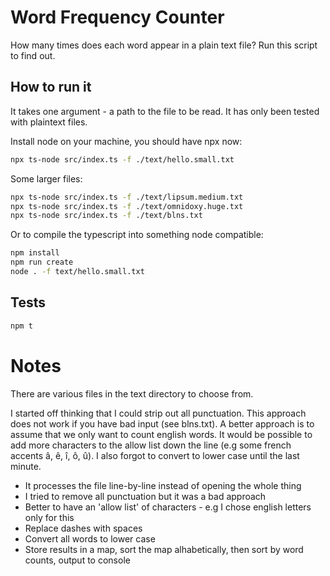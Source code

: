 # Word Frequency Counter

How many times does each word appear in a plain text file? Run this script to find out.

## How to run it

It takes one argument - a path to the file to be read. It has only been tested with plaintext files.

Install node on your machine, you should have npx now:

```bash
npx ts-node src/index.ts -f ./text/hello.small.txt
```

Some larger files:

```bash
npx ts-node src/index.ts -f ./text/lipsum.medium.txt
npx ts-node src/index.ts -f ./text/omnidoxy.huge.txt
npx ts-node src/index.ts -f ./text/blns.txt
```

Or to compile the typescript into something node compatible:

```bash
npm install
npm run create
node . -f text/hello.small.txt
```

## Tests

```bash
npm t
```

# Notes

There are various files in the text directory to choose from.

I started off thinking that I could strip out all punctuation. This approach does not work if you have bad input (see blns.txt). A better approach is to assume that we only want to count english words. It would be possible to add more characters to the allow list down the line (e.g some french accents â, ê, î, ô, û). I also forgot to convert to lower case until the last minute.

 - It processes the file line-by-line instead of opening the whole thing
 - I tried to remove all punctuation but it was a bad approach
 - Better to have an 'allow list' of characters - e.g I chose english letters only for this
 - Replace dashes with spaces
 - Convert all words to lower case
 - Store results in a map, sort the map alhabetically, then sort by word counts, output to console
 